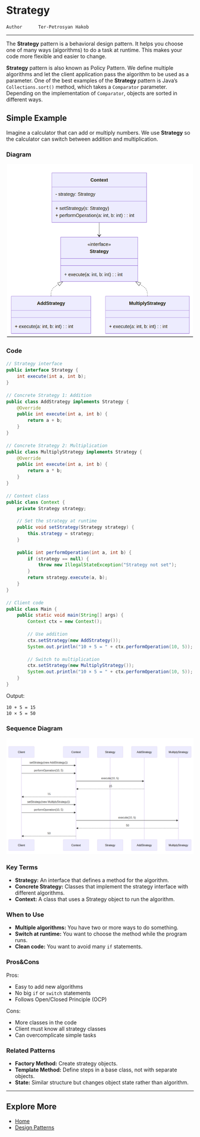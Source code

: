# Strategy

```info
Author      Ter-Petrosyan Hakob
```

---

The **Strategy** pattern is a behavioral design pattern. It helps you choose one of many ways (algorithms) to do a task at runtime. 
This makes your code more flexible and easier to change.

**Strategy** pattern is also known as Policy Pattern. We define multiple algorithms and let the client application pass the algorithm to be used as a parameter. One of the best examples of the **Strategy** pattern is Java’s `Collections.sort()` method, which takes a `Comparator` parameter. Depending on the implementation of `Comparator`, objects are sorted in different ways.

## Simple Example

Imagine a calculator that can add or multiply numbers. We use **Strategy** so the calculator can switch between addition and multiplication.

### Diagram

<p align="center">
    <img src="./assets/img2.png" alt="img2" width="500"/>
</p>


### Code

```java
// Strategy interface
public interface Strategy {
    int execute(int a, int b);
}

// Concrete Strategy 1: Addition
public class AddStrategy implements Strategy {
    @Override
    public int execute(int a, int b) {
        return a + b;
    }
}

// Concrete Strategy 2: Multiplication
public class MultiplyStrategy implements Strategy {
    @Override
    public int execute(int a, int b) {
        return a * b;
    }
}

// Context class
public class Context {
    private Strategy strategy;

    // Set the strategy at runtime
    public void setStrategy(Strategy strategy) {
        this.strategy = strategy;
    }

    public int performOperation(int a, int b) {
        if (strategy == null) {
            throw new IllegalStateException("Strategy not set");
        }
        return strategy.execute(a, b);
    }
}

// Client code
public class Main {
    public static void main(String[] args) {
        Context ctx = new Context();

        // Use addition
        ctx.setStrategy(new AddStrategy());
        System.out.println("10 + 5 = " + ctx.performOperation(10, 5));

        // Switch to multiplication
        ctx.setStrategy(new MultiplyStrategy());
        System.out.println("10 × 5 = " + ctx.performOperation(10, 5));
    }
}
```

Output:

```text
10 + 5 = 15
10 × 5 = 50
```

### Sequence Diagram

<p align="center">
    <img src="./assets/img3.png" alt="img3" width="700"/>
</p>


### Key Terms

- **Strategy:** An interface that defines a method for the algorithm.
- **Concrete Strategy:** Classes that implement the strategy interface with different algorithms.
- **Context:** A class that uses a Strategy object to run the algorithm.

### When to Use

- **Multiple algorithms:** You have two or more ways to do something.
- **Switch at runtime:** You want to choose the method while the program runs.
- **Clean code:** You want to avoid many `if` statements.

### Pros&Cons

Pros:
- Easy to add new algorithms
- No big `if` or `switch` statements
- Follows Open/Closed Principle (OCP)

Cons:
- More classes in the code
- Client must know all strategy classes
- Can overcomplicate simple tasks


### Related Patterns

- **Factory Method:** Create strategy objects.
- **Template Method:** Define steps in a base class, not with separate objects.
- **State:** Similar structure but changes object state rather than algorithm.

---

## Explore More

-  [Home](./../../README.md)
-  [Design Patterns](./../tutorials.md)